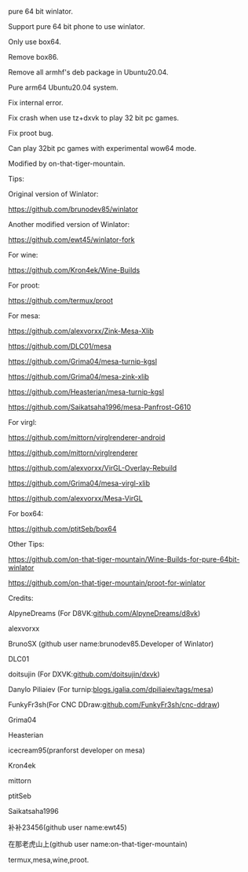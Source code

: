 pure 64 bit winlator.

Support pure 64 bit phone to use winlator.

Only use box64.

Remove box86.

Remove all armhf's deb package in Ubuntu20.04.

Pure arm64 Ubuntu20.04 system.

Fix internal error.

Fix crash when use tz+dxvk to play 32 bit pc games.

Fix proot bug.

Can play 32bit pc games with experimental wow64 mode.

Modified by on-that-tiger-mountain.

Tips:

Original version of Winlator:

https://github.com/brunodev85/winlator

Another modified version of Winlator:

https://github.com/ewt45/winlator-fork

For wine:

https://github.com/Kron4ek/Wine-Builds

For proot:

https://github.com/termux/proot

For mesa:

https://github.com/alexvorxx/Zink-Mesa-Xlib

https://github.com/DLC01/mesa

https://github.com/Grima04/mesa-turnip-kgsl

https://github.com/Grima04/mesa-zink-xlib

https://github.com/Heasterian/mesa-turnip-kgsl

https://github.com/Saikatsaha1996/mesa-Panfrost-G610

For virgl:

https://github.com/mittorn/virglrenderer-android

https://github.com/mittorn/virglrenderer

https://github.com/alexvorxx/VirGL-Overlay-Rebuild

https://github.com/Grima04/mesa-virgl-xlib

https://github.com/alexvorxx/Mesa-VirGL

For box64:

https://github.com/ptitSeb/box64


Other Tips:

https://github.com/on-that-tiger-mountain/Wine-Builds-for-pure-64bit-winlator

https://github.com/on-that-tiger-mountain/proot-for-winlator

Credits:

AlpyneDreams (For D8VK:[github.com/AlpyneDreams/d8vk](https://github.com/AlpyneDreams/d8vk))

alexvorxx

BrunoSX (github user name:brunodev85.Developer of Winlator)

DLC01

doitsujin (For DXVK:[github.com/doitsujin/dxvk](https://github.com/doitsujin/dxvk))

Danylo Piliaiev (For turnip:[blogs.igalia.com/dpiliaiev/tags/mesa](https://blogs.igalia.com/dpiliaiev/tags/mesa/))

FunkyFr3sh(For CNC DDraw:[github.com/FunkyFr3sh/cnc-ddraw](https://github.com/FunkyFr3sh/cnc-ddraw))

Grima04

Heasterian

icecream95(pranforst developer on mesa)

Kron4ek

mittorn

ptitSeb

Saikatsaha1996

补补23456(github user name:ewt45)

在那老虎山上(github user name:on-that-tiger-mountain)

termux,mesa,wine,proot.